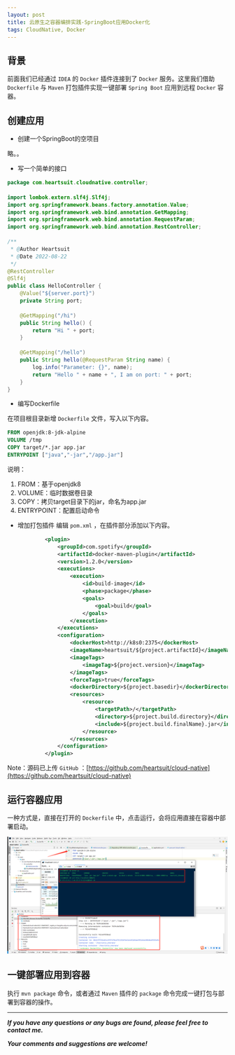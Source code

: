 ```yaml
---
layout: post
title: 云原生之容器编排实践-SpringBoot应用Docker化
tags: CloudNative, Docker
---
```


## 背景

前面我们已经通过 `IDEA` 的 `Docker` 插件连接到了 `Docker` 服务。这里我们借助 `Dockerfile` 与 `Maven` 打包插件实现一键部署 `Spring Boot` 应用到远程 `Docker` 容器。

## 创建应用

* 创建一个SpringBoot的空项目

略。。

* 写一个简单的接口

```java
package com.heartsuit.cloudnative.controller;

import lombok.extern.slf4j.Slf4j;
import org.springframework.beans.factory.annotation.Value;
import org.springframework.web.bind.annotation.GetMapping;
import org.springframework.web.bind.annotation.RequestParam;
import org.springframework.web.bind.annotation.RestController;

/**
 * @Author Heartsuit
 * @Date 2022-08-22
 */
@RestController
@Slf4j
public class HelloController {
    @Value("${server.port}")
    private String port;

    @GetMapping("/hi")
    public String hello() {
        return "Hi " + port;
    }

    @GetMapping("/hello")
    public String hello(@RequestParam String name) {
        log.info("Parameter: {}", name);
        return "Hello " + name + ", I am on port: " + port;
    }
}
```

* 编写Dockerfile

在项目根目录新增 `Dockerfile` 文件，写入以下内容。

```dockerfile
FROM openjdk:8-jdk-alpine
VOLUME /tmp
COPY target/*.jar app.jar
ENTRYPOINT ["java","-jar","/app.jar"]
```

说明：
1. FROM：基于openjdk8
2. VOLUME：临时数据卷目录
3. COPY：拷贝target目录下的jar，命名为app.jar
4. ENTRYPOINT：配置启动命令

* 增加打包插件
编辑 `pom.xml` ，在插件部分添加以下内容。

```xml
            <plugin>
                <groupId>com.spotify</groupId>
                <artifactId>docker-maven-plugin</artifactId>
                <version>1.2.0</version>
                <executions>
                    <execution>
                        <id>build-image</id>
                        <phase>package</phase>
                        <goals>
                            <goal>build</goal>
                        </goals>
                    </execution>
                </executions>
                <configuration>
                    <dockerHost>http://k8s0:2375</dockerHost>
                    <imageName>heartsuit/${project.artifactId}</imageName>
                    <imageTags>
                        <imageTag>${project.version}</imageTag>
                    </imageTags>
                    <forceTags>true</forceTags>
                    <dockerDirectory>${project.basedir}</dockerDirectory>
                    <resources>
                        <resource>
                            <targetPath>/</targetPath>
                            <directory>${project.build.directory}</directory>
                            <include>${project.build.finalName}.jar</include>
                        </resource>
                    </resources>
                </configuration>
            </plugin>
```

Note：源码已上传 `GitHub` ：[https://github.com/heartsuit/cloud-native](https://github.com/heartsuit/cloud-native)

## 运行容器应用

一种方式是，直接在打开的 `Dockerfile` 中，点击运行，会将应用直接在容器中部署启动。

![2022-08-28-RunOnDocker.jpg](https://github.com/heartsuit/heartsuit.github.io/raw/master/pictures/2022-08-28-RunOnDocker.jpg)

## 一键部署应用到容器

执行 `mvn package` 命令，或者通过 `Maven` 插件的 `package` 命令完成一键打包与部署到容器的操作。

---

***If you have any questions or any bugs are found, please feel free to contact me.***

***Your comments and suggestions are welcome!***
